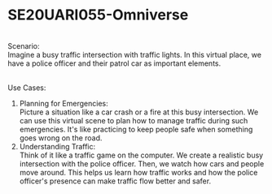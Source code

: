 # SE20UARI055-Omniverse <br>
<br>
Scenario: <br>
Imagine a busy traffic intersection with traffic lights. In this virtual place, we have a police officer and their patrol car as important elements. <br>
<br>

Use Cases: <br>
1. Planning for Emergencies: <br>
Picture a situation like a car crash or a fire at this busy intersection. We can use this virtual scene to plan how to manage traffic during such emergencies. It's like practicing to keep people safe when something goes wrong on the road.<br>
2. Understanding Traffic:<br>
Think of it like a traffic game on the computer. We create a realistic busy intersection with the police officer. Then, we watch how cars and people move around. This helps us learn how traffic works and how the police officer's presence can make traffic flow better and safer.<br>
